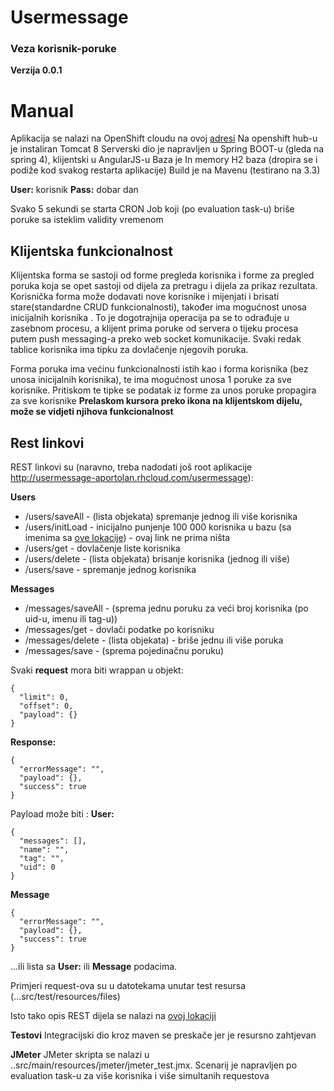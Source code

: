 # Usermessage

### Veza korisnik-poruke
**Verzija 0.0.1**

# Manual

Aplikacija se nalazi na OpenShift cloudu na ovoj [adresi](http://usermessage-aportolan.rhcloud.com/usermessage)
Na openshift hub-u je instaliran Tomcat 8
Serverski dio je napravljen u Spring BOOT-u (gleda na spring 4), klijentski u AngularJS-u
Baza je In memory H2 baza (dropira se i podiže kod svakog restarta aplikacije)
Build je na Mavenu (testirano na 3.3)

**User:** korisnik
**Pass:** dobar dan

Svako 5 sekundi se starta CRON Job koji (po evaluation task-u) briše poruke sa isteklim validity vremenom

## Klijentska funkcionalnost
Klijentska forma se sastoji od forme pregleda korisnika i forme za pregled poruka koja se opet sastoji od dijela za pretragu i dijela za prikaz rezultata.
Korisnička forma može dodavati nove korisnike i mijenjati i brisati stare(standardne CRUD funkcionalnosti), također ima mogućnost unosa inicijalnih korisnika . To je dogotrajnija operacija pa se to odrađuje u zasebnom procesu, a klijent prima poruke od servera o tijeku procesa putem push messaging-a preko web socket komunikacije. Svaki redak tablice korisnika ima tipku za dovlačenje njegovih poruka. 

Forma poruka ima većinu funkcionalnosti istih kao i forma korisnika (bez unosa inicijalnih korisnika), te ima mogućnost unosa 1 poruke za sve korisnike. Pritiskom te tipke se podatak iz forme za unos poruke propagira za sve korisnike
**Prelaskom kursora preko ikona na klijentskom dijelu, može se vidjeti njihova funkcionalnost** 
 

## Rest linkovi 
REST linkovi su (naravno, treba nadodati još root aplikacije http://usermessage-aportolan.rhcloud.com/usermessage):

**Users**
- /users/saveAll - (lista objekata) spremanje jednog ili više korisnika
- /users/initLoad - inicijalno punjenje 100 000 korisnika u bazu (sa imenima sa [ove lokacije](http://www.quietaffiliate.com/free-first-name-and-last-name-databases-csv-and-sql/)) - ovaj link ne prima ništa
- /users/get - dovlačenje liste korisnika
- /users/delete - (lista objekata) brisanje korisnika (jednog ili više)
- /users/save - spremanje jednog korisnika

**Messages**
- /messages/saveAll - (sprema jednu poruku za veći broj korisnika (po uid-u, imenu ili tag-u))
- /messages/get - dovlači podatke po korisniku
- /messages/delete - (lista objekata) - briše jednu ili više poruka
- /messages/save - (sprema pojedinačnu poruku)


Svaki **request** mora biti wrappan u objekt:
```
{
  "limit": 0,
  "offset": 0,
  "payload": {}
}
```
**Response:**
```
{
  "errorMessage": "",
  "payload": {},
  "success": true
}
```
Payload može biti :
**User:**
```
{
  "messages": [],
  "name": "",
  "tag": "",
  "uid": 0
}
```
**Message**
```
{
  "errorMessage": "",
  "payload": {},
  "success": true
}
```
...ili lista sa **User:** ili **Message** podacima.

Primjeri request-ova su u datotekama unutar test resursa (...src/test/resources/files)

Isto tako opis REST dijela se nalazi na [ovoj lokaciji](http://usermessage-aportolan.rhcloud.com/usermessage/jsondoc-ui.html?url=http://localhost:8400/usermessage/jsondoc#)

**Testovi**
Integracijski dio kroz maven se preskače jer je resursno zahtjevan

**JMeter**
JMeter skripta se nalazi u ..src/main/resources/jmeter/jmeter_test.jmx. Scenarij je napravljen po evaluation task-u za više korisnika i više simultanih requestova 
